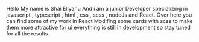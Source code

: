 Hello 
My name is Shai Eliyahu And i am a junior Developer specializing in javascript , typescript , html , css , scss , nodeJs and React.
Over here you can find some of my work in React Modifing some cards with scss to make them more attractive for ui
everything is still in development so stay tuned for all the results.
